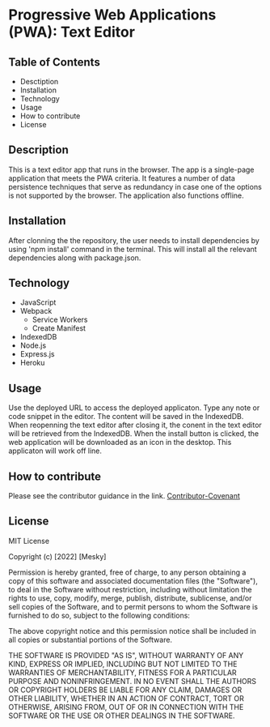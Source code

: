# Progressive Web Applications (PWA): Text Editor

## Table of Contents

- Desctiption
- Installation
- Technology
- Usage
- How to contribute
- License

## Description

This is a text editor app that runs in the browser. The app is a single-page application that meets the PWA criteria.  It features a number of data persistence techniques that serve as redundancy in case one of the options is not supported by the browser. The application also functions offline.

## Installation
After clonning the the repository, the user needs to install dependencies by using 'npm install' command in the terminal. This will install all the relevant dependencies along with package.json.

## Technology

- JavaScript
- Webpack
    - Service Workers
    -  Create Manifest
- IndexedDB
- Node.js
- Express.js
- Heroku

## Usage

Use the deployed URL to access the deployed applicaton. Type any note or code snippet in the editor. The content will be saved in the IndexedDB. When reopenning the text editor after closing it, the conent in the text editor will be retrieved from the IndexedDB. When the install button is clicked, the web application will be downloaded as an icon in the desktop. This applicaton will work off line.


## How to contribute

Please see the contributor guidance in the link.
[Contributor-Covenant](https://www.contributor-covenant.org)

## License

MIT License

Copyright (c) [2022] [Mesky]

Permission is hereby granted, free of charge, to any person obtaining a copy
of this software and associated documentation files (the "Software"), to deal
in the Software without restriction, including without limitation the rights
to use, copy, modify, merge, publish, distribute, sublicense, and/or sell
copies of the Software, and to permit persons to whom the Software is
furnished to do so, subject to the following conditions:

The above copyright notice and this permission notice shall be included in all
copies or substantial portions of the Software.

THE SOFTWARE IS PROVIDED "AS IS", WITHOUT WARRANTY OF ANY KIND, EXPRESS OR
IMPLIED, INCLUDING BUT NOT LIMITED TO THE WARRANTIES OF MERCHANTABILITY,
FITNESS FOR A PARTICULAR PURPOSE AND NONINFRINGEMENT. IN NO EVENT SHALL THE
AUTHORS OR COPYRIGHT HOLDERS BE LIABLE FOR ANY CLAIM, DAMAGES OR OTHER
LIABILITY, WHETHER IN AN ACTION OF CONTRACT, TORT OR OTHERWISE, ARISING FROM,
OUT OF OR IN CONNECTION WITH THE SOFTWARE OR THE USE OR OTHER DEALINGS IN THE
SOFTWARE.


